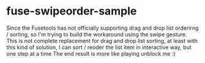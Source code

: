 # fuse-swipeorder-sample

Since the Fusetools has not officially supporting drag and drop list orderirng / sorting, so I'm trying to build the workaround using the swipe gesture.
This is not complete replacement for drag and drop list sorting, at least with this kind of solution, I can sort / reoder the list item in interactive way, but one step at a time
The end result is more like playing unblock me :)
